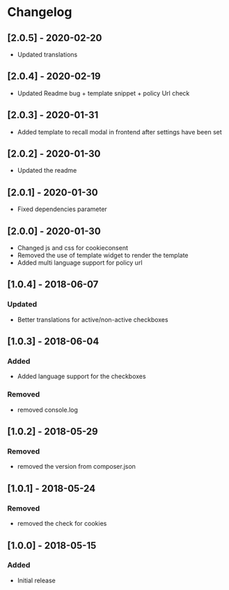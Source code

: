 # Changelog 

## [2.0.5] - 2020-02-20
- Updated translations

## [2.0.4] - 2020-02-19
- Updated Readme bug + template snippet + policy Url check

## [2.0.3] - 2020-01-31
- Added template to recall modal in frontend after settings have been set

## [2.0.2] - 2020-01-30
- Updated the readme

## [2.0.1] - 2020-01-30
- Fixed dependencies parameter

## [2.0.0] - 2020-01-30
- Changed js and css for cookieconsent
- Removed the use of template widget to render the template
- Added multi language support for policy url

## [1.0.4] - 2018-06-07
### Updated
- Better translations for active/non-active checkboxes

## [1.0.3] - 2018-06-04
### Added
- Added language support for the checkboxes
### Removed
- removed console.log

## [1.0.2] - 2018-05-29
### Removed
- removed the version from composer.json

## [1.0.1] - 2018-05-24
### Removed
- removed the check for cookies

## [1.0.0] - 2018-05-15
### Added
- Initial release
